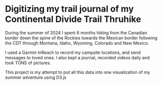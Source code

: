 # Digitizing my trail journal of my Continental Divide Trail Thruhike

During the summer of 2024 I spent 6 months hiking from the Canadian border down the spine of the Rockies towards the Mexican border following the CDT through Montana, Idaho, Wyoming, Colorado and New Mexico.

I used a Garmin InReach to record my campsite locations, and send messages to loved ones. I also kept a journal, recorded videos daily and took TONS of pictures.

This project is my attempt to put all this data into one visualization of my summer adventure using D3.js



<!-- # Steps to reproduce

1. re-encode the messages csv file as UTF 8
2. filter out non-existent lat ang longs
3. filter out messages before and after CDT hike



plot cities
plot contour lines -->

